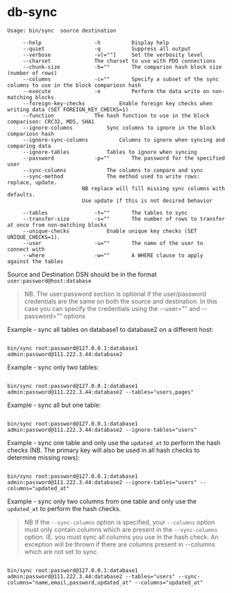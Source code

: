 db-sync
=======

~~~
Usage: bin/sync  source destination

	 --help                 -h     		Display help
	 --quiet                -q     		Suppress all output
	 --verbose              -v[=""]		Set the verbosity level
	 --charset		  		The charset to use with PDO connections
	 --chunk-size           -h=""  		The comparion hash block size (number of rows)
	 --columns              -c=""  		Specify a subset of the sync columns to use in the block compariosn hash
	 --execute              -e     		Perform the data write on non-matching blocks
	 --foreign-key-checks	  		Enable foreign key checks when writing data (SET FOREIGN_KEY_CHECKS=1)
	 --function		  		The hash function to use in the block comparison: CRC32, MD5, SHA1
	 --ignore-columns	  		Sync columns to ignore in the block compariosn hash
	 --ignore-sync-columns	  		Columns to ignore when syncing and comparing data
	 --ignore-tables	  		Tables to ignore when syncing
	 --password             -p=""  		The password for the specified user
	 --sync-columns		  		The columns to compare and sync
	 --sync-method		  		The method used to write rows: replace, update. 
	 					NB replace will fill missing sync columns with defaults. 
	 					Use update if this is not desired behavior
	 					
	 --tables               -t=""  		The tables to sync
	 --transfer-size        -s=""  		The number of rows to transfer at once from non-matching blocks
	 --unique-checks	  		Enable unique key checks (SET UNIQUE_CHECKS=1).
	 --user                 -u=""  		The name of the user to connect with
	 --where                -w=""  		A WHERE clause to apply against the tables
~~~

Source and Destination DSN should be in the format `user:password@host:database`
 > NB. The user:password section is optional if the user/password credentials are the same on both the source and destination. In this case you can specify the credentials using the --user="" and --password="" options

Example - sync all tables on database1 to database2 on a different host:

~~~~

bin/sync root:password@127.0.0.1:database1  admin:password@111.222.3.44:database2

~~~~

Example - sync only two tables:

~~~~

bin/sync root:password@127.0.0.1:database1  admin:password@111.222.3.44:database2 --tables="users,pages"

~~~~

Example - sync all but one table:

~~~~

bin/sync root:password@127.0.0.1:database1  admin:password@111.222.3.44:database2 --ignore-tables="users"

~~~~

Example - sync one table and only use the `updated_at` to perform the hash checks (NB. The primary key will also be used in all hash checks to determine missing rows):

~~~~

bin/sync root:password@127.0.0.1:database1  admin:password@111.222.3.44:database2 --ignore-tables="users" --columns="updated_at"

~~~~

Example - sync only two columns from one table and only use the `updated_at` to perform the hash checks.

> NB If the `--sync-columns` option is specified, your `--columns` option must only contain columns which are present in the `--sync-columns` option. IE. you must sync all columns you use in the hash check. An exception will be thrown if there are columns present in --columns which are not set to sync.

~~~~

bin/sync root:password@127.0.0.1:database1  admin:password@111.222.3.44:database2 --tables="users" --sync-columns="name,email,password,updated_at" --columns="updated_at"

~~~~


